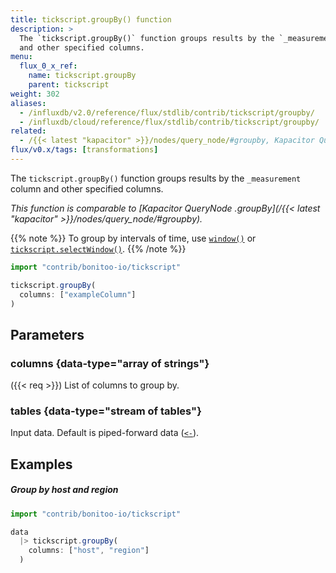 ```yaml
---
title: tickscript.groupBy() function
description: >
  The `tickscript.groupBy()` function groups results by the `_measurement` column
  and other specified columns.
menu:
  flux_0_x_ref:
    name: tickscript.groupBy
    parent: tickscript
weight: 302
aliases:
  - /influxdb/v2.0/reference/flux/stdlib/contrib/tickscript/groupby/
  - /influxdb/cloud/reference/flux/stdlib/contrib/tickscript/groupby/
related:
  - /{{< latest "kapacitor" >}}/nodes/query_node/#groupby, Kapacitor QueryNode - groupBy
flux/v0.x/tags: [transformations]
---
```


The `tickscript.groupBy()` function groups results by the `_measurement` column and
other specified columns.

_This function is comparable to [Kapacitor QueryNode .groupBy](/{{< latest "kapacitor" >}}/nodes/query_node/#groupby)._

{{% note %}}
To group by intervals of time, use [`window()`](/flux/v0.x/stdlib/universe/window/)
or [`tickscript.selectWindow()`](/flux/v0.x/stdlib/contrib/bonitoo-io/tickscript/selectwindow/).
{{% /note %}}

```js
import "contrib/bonitoo-io/tickscript"

tickscript.groupBy(
  columns: ["exampleColumn"]
)
```

## Parameters

### columns {data-type="array of strings"}
({{< req >}})
List of columns to group by.

### tables {data-type="stream of tables"}
Input data.
Default is piped-forward data ([`<-`](/flux/v0.x/spec/expressions/#pipe-expressions)).

## Examples

##### Group by host and region
```js
import "contrib/bonitoo-io/tickscript"

data
  |> tickscript.groupBy(
    columns: ["host", "region"]
  )
```

